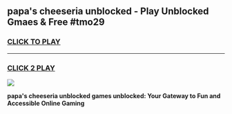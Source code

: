 
## papa's cheeseria unblocked - Play Unblocked Gmaes & Free #tmo29
<h3>
<a href="https://news.freeplayer.one?title=papa's_cheeseria_unblocked&ref=24F">CLICK TO PLAY</a></h3>
<hr>

<h3>
<a href="https://news.freeplayer.one?title=papa's_cheeseria_unblocked&ref=24F">CLICK 2 PLAY</a>
  
</h3>

<a href="https://news.freeplayer.one?title=papa's_cheeseria_unblocked&ref=24F/"><img src="https://clearcache.store/games.png"></a>


**papa's cheeseria unblocked games unblocked: Your Gateway to Fun and Accessible Online Gaming**
